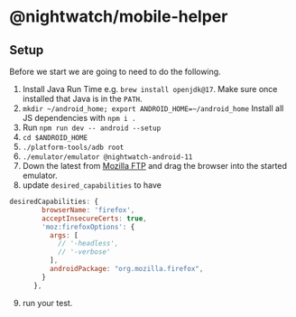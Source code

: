 # @nightwatch/mobile-helper

## Setup

Before we start we are going to need to do the following.

1. Install Java Run Time e.g. `brew install openjdk@17`. Make sure once installed that Java is in the `PATH`.
2. `mkdir ~/android_home; export ANDROID_HOME=~/android_home`
 Install all JS dependencies with `npm i .`
3. Run `npm run dev -- android --setup`
4. `cd $ANDROID_HOME`
5. `./platform-tools/adb root`
6. `./emulator/emulator @nightwatch-android-11`
7. Down the latest from [Mozilla FTP](https://ftp.mozilla.org/pub/fenix/releases/) and drag the browser into the started emulator.
8. update `desired_capabilities`  to have

```js
desiredCapabilities: {
        browserName: 'firefox',
        acceptInsecureCerts: true,
        'moz:firefoxOptions': {
          args: [
            // '-headless',
            // '-verbose'
          ],
          androidPackage: "org.mozilla.firefox",
        }
      },
```

9. run your test.
